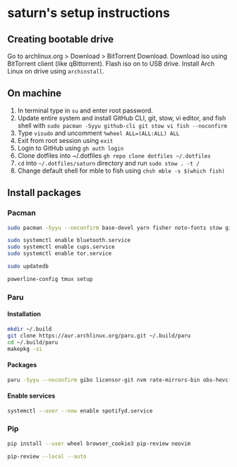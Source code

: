 # saturn's setup instructions

## Creating bootable drive

Go to archlinux.org > Download > BitTorrent Download.
Download iso using BitTorrent client (like qBittorrent).
Flash iso on to USB drive.
Install Arch Linux on drive using `archinstall`.

## On machine

  1. In terminal type in `su` and enter root password.
  2. Update entire system and install GitHub CLI, git, stow, vi editor, and fish shell with `sudo pacman -Syyu github-cli git stow vi fish --noconfirm`
  3. Type `visudo` and uncomment `%wheel ALL=(ALL:ALL) ALL`
  4. Exit from root session using `exit`
  5. Login to GitHub using `gh auth login`
  6. Clone dotfiles into ~/.dotfiles `gh repo clone dotfiles ~/.dotfiles`
  7. `cd` into `~/.dotfiles/saturn` directory and run `sudo stow . -t /`
  8. Change default shell for mble to fish using `chsh mble -s $(which fish)`

## Install packages

### Pacman

```sh
sudo pacman -Syyu --noconfirm base-devel yarn fisher noto-fonts stow gimp cups whois mpv celluloid barrier gimp firefox chromium epiphany tor proxychains-ng neofetch screenfetch exa tree curl wget transmission-cli ueberzug highlight ffmpegthumbnailer elinks ranger plocate coreutils sharutils cpio lzip lzop man-pages man-db dconf dconf-editor dash fish tmux powerline python python-pip nodejs deno hugo wireshark-qt wireshark-cli termshark qbittorrent youtube-dl wl-clipboard marker code gedit bluez bluez-utils gnome-firmware foot alacritty redshift spotifyd zathura ntfs-3g powerline powerline-fonts

sudo systemctl enable bluetooth.service
sudo systemctl enable cups.service
sudo systemctl enable tor.service

sudo updatedb

powerline-config tmux setup
```

### Paru
#### Installation

```sh
mkdir ~/.build
git clone https://aur.archlinux.org/paru.git ~/.build/paru
cd ~/.build/paru
makepkg -si
```

#### Packages

```sh
paru -Syyu --noconfirm gibo licensor-git nvm rate-mirrors-bin obs-hevc-vaapi-git ttf-liberation googler ddgr code-marketplace adwaita-dark clipman neovim-git neovide polymc-bin systemd-cron sublime-text-4 peazip-gtk2-bin atool spotifyd spot-client ttf-ms-fonts nerd-fonts-complete chrome-gnome-shell
```

#### Enable services

```sh
systemctl --user --now enable spotifyd.service
```

### Pip

```sh
pip install --user wheel browser_cookie3 pip-review neovim

pip-review --local --auto
```

